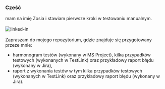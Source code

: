 ### Cześć
mam na imię Zosia i stawiam pierwsze kroki w testowaniu manualnym. 
<br>
<br>[<img align="left" alt="linked-in" src="https://img.shields.io/badge/linkedin-%230077B5.svg?&style=for-the-badge&logo=linkedin&logoColor=white" />](https://www.linkedin.com/in/zofia-zagrobelna-profil00/)
<br>
<br>
Zapraszam do mojego repozytorium, gdzie znajduje się przygotowany przeze mnie: 
- harmonogram testów (wykonany w MS Project), kilka przypadków testowych (wykonanych w TestLink) oraz przykładowy raport błędu (wykonany w Jira), 
- raport z wykonania testów w tym kilka przypadków testowych (wykonanych w TestLink) oraz przykładowy raport błędu (wykonany w Jira).
